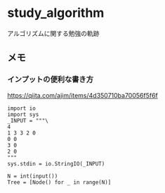# study_algorithm
アルゴリズムに関する勉強の軌跡

## メモ
### インプットの便利な書き方
https://qiita.com/ajim/items/4d350710ba70056f5f6f
```
import io
import sys
_INPUT = """\
4
1 3 3 2 0
0 0
3 0
2 0
"""
sys.stdin = io.StringIO(_INPUT)

N = int(input())
Tree = [Node() for _ in range(N)]
```